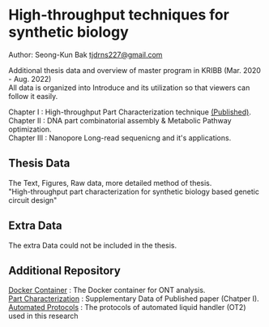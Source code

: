 # High-throughput techniques for synthetic biology

Author: Seong-Kun Bak <tjdrns227@gmail.com>

Additional thesis data and overview of master program in KRIBB (Mar. 2020 - Aug. 2022)  
All data is organized into Introduce and its utilization so that viewers can follow it easily.

Chapter I : High-throughput Part Characterization technique [(Published)](https://doi.org/10.4014/jmb.2207.07013).  
Chapter II : DNA part combinatorial assembly & Metabolic Pathway optimization.  
Chapter III : Nanopore Long-read sequenicng and it's applications.


## Thesis Data

The Text, Figures, Raw data, more detailed method of thesis.  
"High-throughput part characterization for synthetic biology based genetic circuit design"


## Extra Data

The extra Data could not be included in the thesis.  


## Additional Repository

[Docker Container](https://hub.docker.com/repository/docker/tjdrns27/ont) : The Docker container for ONT analysis.  
[Part Characterization](https://doi.org/10.4014/jmb.2207.07013) : Supplementary Data of Published paper (Chatper I).  
[Automated Protocols](https://github.com/Lelp27/automated-protocol-ot2) : The protocols of automated liquid handler (OT2) used in this research  


